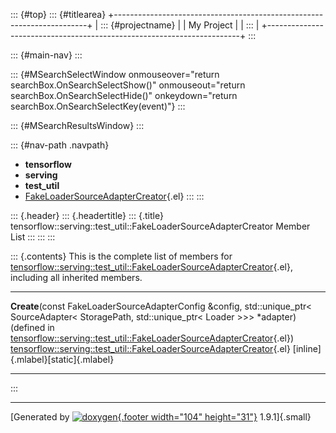 ::: {#top}
::: {#titlearea}
+-----------------------------------------------------------------------+
| ::: {#projectname}                                                    |
| My Project                                                            |
| :::                                                                   |
+-----------------------------------------------------------------------+
:::

::: {#main-nav}
:::

::: {#MSearchSelectWindow onmouseover="return searchBox.OnSearchSelectShow()" onmouseout="return searchBox.OnSearchSelectHide()" onkeydown="return searchBox.OnSearchSelectKey(event)"}
:::

::: {#MSearchResultsWindow}
:::

::: {#nav-path .navpath}
-   **tensorflow**
-   **serving**
-   **test\_util**
-   [FakeLoaderSourceAdapterCreator](classtensorflow_1_1serving_1_1test__util_1_1FakeLoaderSourceAdapterCreator.html){.el}
:::
:::

::: {.header}
::: {.headertitle}
::: {.title}
tensorflow::serving::test\_util::FakeLoaderSourceAdapterCreator Member
List
:::
:::
:::

::: {.contents}
This is the complete list of members for
[tensorflow::serving::test\_util::FakeLoaderSourceAdapterCreator](classtensorflow_1_1serving_1_1test__util_1_1FakeLoaderSourceAdapterCreator.html){.el},
including all inherited members.

  -------------------------------------------------------------------------------------------------------------------------------------------------------------------------------------------------------------------------------------------------------------------------------------------------------------------------- --------------------------------------------------------------------------------------------------------------------------------------------------------- ------------------------------------
  **Create**(const FakeLoaderSourceAdapterConfig &config, std::unique\_ptr\< SourceAdapter\< StoragePath, std::unique\_ptr\< Loader \>\>\> \*adapter) (defined in [tensorflow::serving::test\_util::FakeLoaderSourceAdapterCreator](classtensorflow_1_1serving_1_1test__util_1_1FakeLoaderSourceAdapterCreator.html){.el})   [tensorflow::serving::test\_util::FakeLoaderSourceAdapterCreator](classtensorflow_1_1serving_1_1test__util_1_1FakeLoaderSourceAdapterCreator.html){.el}   [inline]{.mlabel}[static]{.mlabel}
  -------------------------------------------------------------------------------------------------------------------------------------------------------------------------------------------------------------------------------------------------------------------------------------------------------------------------- --------------------------------------------------------------------------------------------------------------------------------------------------------- ------------------------------------
:::

------------------------------------------------------------------------

[Generated by [![doxygen](doxygen.svg){.footer width="104"
height="31"}](https://www.doxygen.org/index.html) 1.9.1]{.small}
